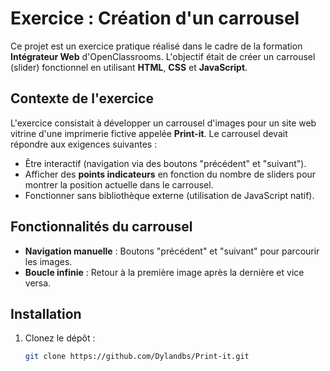 # Exercice : Création d'un carrousel

Ce projet est un exercice pratique réalisé dans le cadre de la formation **Intégrateur Web** d'OpenClassrooms. L'objectif était de créer un carrousel (slider) fonctionnel en utilisant **HTML**, **CSS** et **JavaScript**.

## Contexte de l'exercice

L'exercice consistait à développer un carrousel d'images pour un site web vitrine d'une imprimerie fictive appelée **Print-it**. Le carrousel devait répondre aux exigences suivantes :
- Être interactif (navigation via des boutons "précédent" et "suivant").
- Afficher des **points indicateurs** en fonction du nombre de sliders pour montrer la position actuelle dans le carrousel.
- Fonctionner sans bibliothèque externe (utilisation de JavaScript natif).

## Fonctionnalités du carrousel

- **Navigation manuelle** : Boutons "précédent" et "suivant" pour parcourir les images.
- **Boucle infinie** : Retour à la première image après la dernière et vice versa.

## Installation

1. Clonez le dépôt :
   ```bash
   git clone https://github.com/Dylandbs/Print-it.git